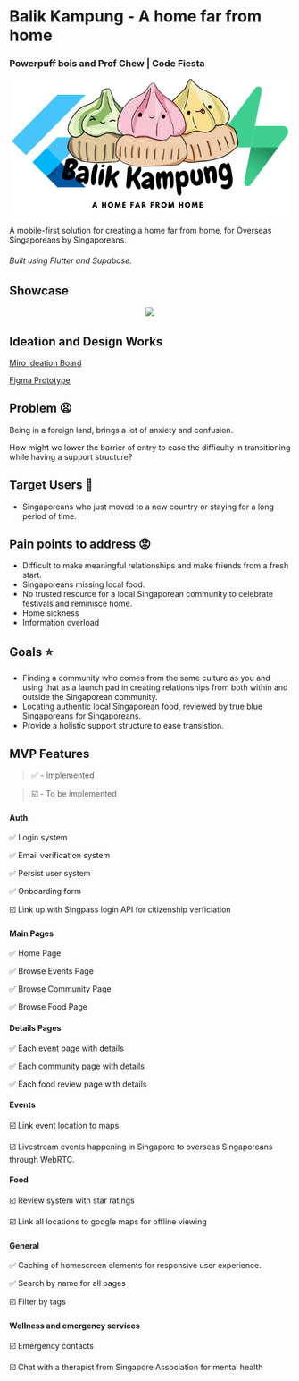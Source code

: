 # Balik Kampung - A home far from home

### Powerpuff bois and Prof Chew | Code Fiesta


<p align="center">
  <img src="./images/readme_logo.png">
</p>

A mobile-first solution for creating a home far from home, for Overseas Singaporeans by Singaporeans.

###### Built using Flutter and Supabase.

## Showcase
<p align="center">
  <img width="350" src="./images/app.gif">
</p>

## Ideation and Design Works

[Miro Ideation Board](https://miro.com/app/board/o9J_l9W2CQ0=/)

[Figma Prototype](https://www.figma.com/file/s1FFWctwoVZcXKPA88MKaC/Codefiesta-prototype?node-id=41%3A11)


## Problem :frowning:
Being in a foreign land, brings a lot of anxiety and confusion. 

How might we lower the barrier of entry to ease the difficulty in transitioning while having a support structure?

## Target Users :dart:
- Singaporeans who just moved to a new country or staying for a long period of time.

## Pain points to address :worried:
- Difficult to make meaningful relationships and make friends from a fresh start.
- Singaporeans missing local food.
- No trusted resource for a local Singaporean community to celebrate festivals and reminisce home.
- Home sickness
- Information overload

## Goals :star:
- Finding a community who comes from the same culture as you and using that as a launch pad in creating relationships from both within and outside the Singaporean community.
- Locating authentic local Singaporean food, reviewed by true blue Singaporeans for Singaporeans.
- Provide a holistic support structure to ease transistion.

## MVP Features

> :white_check_mark: - Implemented

> :ballot_box_with_check: - To be implemented

#### Auth

:white_check_mark: Login system

:white_check_mark: Email verification system

:white_check_mark: Persist user system

:white_check_mark: Onboarding form

:ballot_box_with_check: Link up with Singpass login API for 
citizenship verficiation


#### Main Pages

:white_check_mark: Home Page

:white_check_mark: Browse Events Page

:white_check_mark: Browse Community Page

:white_check_mark: Browse Food Page


#### Details Pages

:white_check_mark: Each event page with details

:white_check_mark: Each community page with details

:white_check_mark: Each food review page with details

#### Events

:ballot_box_with_check: Link event location to maps

:ballot_box_with_check: Livestream events happening in Singapore to overseas Singaporeans through WebRTC.

#### Food

:ballot_box_with_check: Review system with star ratings

:ballot_box_with_check: Link all locations to google maps for offline viewing


#### General 

:white_check_mark: Caching of homescreen elements for responsive user experience.

:white_check_mark: Search by name for all pages

:ballot_box_with_check: Filter by tags



#### Wellness and emergency services

:ballot_box_with_check: Emergency contacts

:ballot_box_with_check: Chat with a therapist from Singapore Association for mental health

